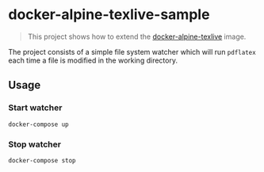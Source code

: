# docker-alpine-texlive-sample

> This project shows how to extend the
[docker-alpine-texlive](https://github.com/dc-uba/docker-alpine-texlive) image.

The project consists of a simple file system watcher which will run `pdflatex`
each time a file is modified in the working directory.

## Usage

### Start watcher
```
docker-compose up
```

### Stop watcher
```
docker-compose stop
```
